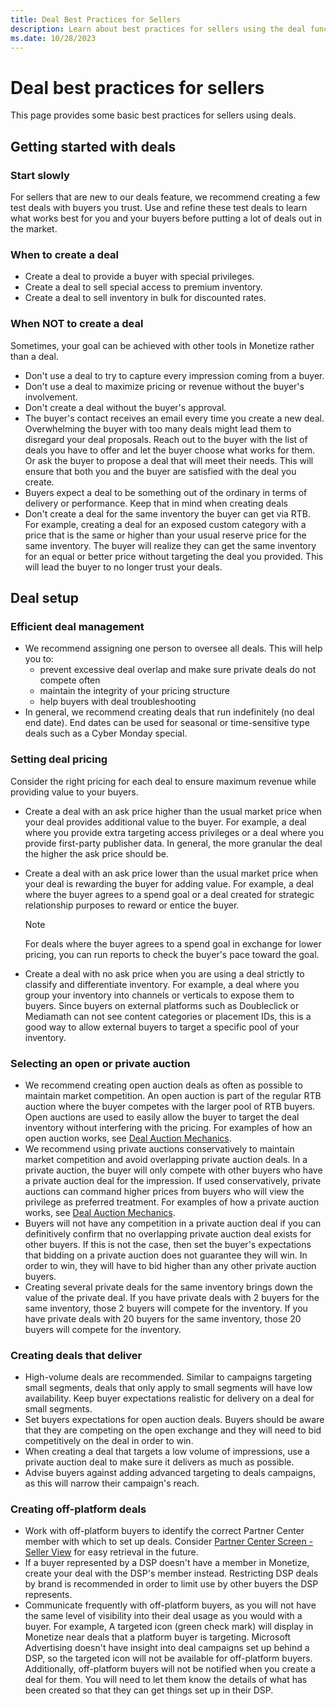 ```yaml
---
title: Deal Best Practices for Sellers
description: Learn about best practices for sellers using the deal functionality.
ms.date: 10/28/2023
---
```



# Deal best practices for sellers

This page provides some basic best practices for sellers using deals.

## Getting started with deals

### Start slowly

For sellers that are new to our deals feature, we recommend creating a
few test deals with buyers you trust. Use and refine these test deals to
learn what works best for you and your buyers before putting a lot of
deals out in the market.

### When to create a deal

- Create a deal to provide a buyer with special privileges.
- Create a deal to sell special access to premium inventory.
- Create a deal to sell inventory in bulk for discounted rates.

### When NOT to create a deal

Sometimes, your goal can be achieved with other tools in
Monetize rather than a deal.

- Don't use a deal to try to capture every impression coming from a
  buyer.
- Don't use a deal to maximize pricing or revenue without the buyer's
  involvement.
- Don't create a deal without the buyer's approval.
- The buyer's contact receives an email every time you create a new
  deal. Overwhelming the buyer with too many deals might lead them to
  disregard your deal proposals. Reach out to the buyer with the list of
  deals you have to offer and let the buyer choose what works for them.
  Or ask the buyer to propose a deal that will meet their needs. This
  will ensure that both you and the buyer are satisfied with the deal
  you create.
- Buyers expect a deal to be something out of the ordinary in terms of
  delivery or performance. Keep that in mind when creating deals
- Don't create a deal for the same inventory the buyer can get via RTB.
  For example, creating a deal for an exposed custom category with a
  price that is the same or higher than your usual reserve price for the
  same inventory. The buyer will realize they can get the same inventory
  for an equal or better price without targeting the deal you provided.
  This will lead the buyer to no longer trust your deals.

## Deal setup

### Efficient deal management

- We recommend assigning one person to oversee all deals. This will help
  you to:
  - prevent excessive deal overlap and make sure private deals do not
    compete often
  - maintain the integrity of your pricing structure
  - help buyers with deal troubleshooting
- In general, we recommend creating deals that run indefinitely (no deal
  end date). End dates can be used for seasonal or time-sensitive type
  deals such as a Cyber Monday special.

### Setting deal pricing

Consider the right pricing for each deal to ensure maximum revenue while
providing value to your buyers.

- Create a deal with an ask price higher than the usual market price
  when your deal provides additional value to the buyer. For example, a
  deal where you provide extra targeting access privileges or a deal
  where you provide first-party publisher data. In general, the more
  granular the deal the higher the ask price should be.
- Create a deal with an ask price lower than the usual market price when
  your deal is rewarding the buyer for adding value. For example, a deal
  where the buyer agrees to a spend goal or a deal created for strategic
  relationship purposes to reward or entice the buyer.
  
  > [!NOTE]
  > For deals where the buyer agrees to a spend goal in exchange for lower pricing, you can run reports to check the buyer's pace toward the goal.

  
- Create a deal with no ask price when you are using a deal strictly to
  classify and differentiate inventory. For example, a deal where you
  group your inventory into channels or verticals to expose them to
  buyers. Since buyers on external platforms such as Doubleclick or
  Mediamath can not see content categories or placement IDs, this is a
  good way to allow external buyers to target a specific pool of your
  inventory.

### Selecting an open or private auction

- We recommend creating open auction deals as often as possible to
  maintain market competition. An open auction is part of the regular
  RTB auction where the buyer competes with the larger pool of RTB
  buyers. Open auctions are used to easily allow the buyer to target the
  deal inventory without interfering with the pricing. For examples of
  how an open auction works, see [Deal Auction Mechanics](deal-auction-mechanics.md).
- We recommend using private auctions conservatively to maintain market
  competition and avoid overlapping private auction deals. In a private
  auction, the buyer will only compete with other buyers who have a
  private auction deal for the impression. If used conservatively,
  private auctions can command higher prices from buyers who will view
  the privilege as preferred treatment. For examples of how a private
  auction works, see [Deal Auction Mechanics](deal-auction-mechanics.md).
- Buyers will not have any competition in a private auction deal if you
  can definitively confirm that no overlapping private auction deal
  exists for other buyers. If this is not the case, then set the buyer's
  expectations that bidding on a private auction does not guarantee they
  will win. In order to win, they will have to bid higher than any other
  private auction buyers.
- Creating several private deals for the same inventory brings down the
  value of the private deal. If you have private deals with 2 buyers for
  the same inventory, those 2 buyers will compete for the inventory. If
  you have private deals with 20 buyers for the same inventory, those 20
  buyers will compete for the inventory.

### Creating deals that deliver

- High-volume deals are recommended. Similar to campaigns targeting
  small segments, deals that only apply to small segments will have low
  availability. Keep buyer expectations realistic for delivery on a deal
  for small segments.
- Set buyers expectations for open auction deals. Buyers should be aware
  that they are competing on the open exchange and they will need to bid
  competitively on the deal in order to win.
- When creating a deal that targets a low volume of impressions, use a
  private auction deal to make sure it delivers as much as possible.
- Advise buyers against adding advanced targeting to deals campaigns, as
  this will narrow their campaign's reach.

### Creating off-platform deals

- Work with off-platform buyers to identify the correct Partner Center
  member with which to set up deals. Consider [Partner Center Screen - Seller View](partner-center-screen-seller-view.md)
  for easy retrieval in the future.
- If a buyer represented by a DSP doesn't have a member in
  Monetize, create your deal with the DSP's
  member instead. Restricting DSP deals by brand is recommended in order
  to limit use by other buyers the DSP represents.
- Communicate frequently with off-platform buyers, as you will not have
  the same level of visibility into their deal usage as you would with a
  buyer. For example, A targeted icon (green check mark) will display in
  Monetize near deals that a platform buyer is
  targeting. Microsoft Advertising doesn't have insight into
  deal campaigns set up behind a DSP, so the targeted icon will not be
  available for off-platform buyers. Additionally, off-platform buyers
  will not be notified when you create a deal for them. You will need to
  let them know the details of what has been created so that they can
  get things set up in their DSP.




